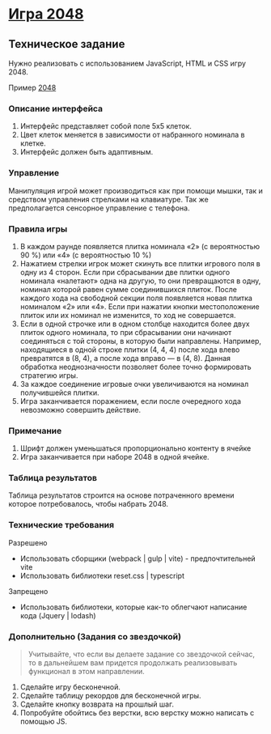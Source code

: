 # [Игра 2048](https://nilender-andrey.github.io/JavaScript/game_2048/index.html)

## **Техническое задание**

Нужно реализовать с использованием JavaScript, HTML и CSS игру 2048.

Пример [2048](https://play2048.co/)

### Описание интерфейса

1. Интерфейс представляет собой поле 5х5 клеток.
2. Цвет клеток меняется в зависимости от набранного номинала в клетке.
3. Интерфейс должен быть адаптивным.

### Управление

Манипуляция игрой может производиться как при помощи мышки, так и средством управления стрелками на клавиатуре. Так же предполагается сенсорное управление с телефона.

### Правила игры

1. В каждом раунде появляется плитка номинала «2» (с вероятностью 90 %) или «4» (с вероятностью 10 %)
2. Нажатием стрелки игрок может скинуть все плитки игрового поля в одну из 4 сторон. Если при сбрасывании две плитки одного номинала «налетают» одна на другую, то они превращаются в одну, номинал которой равен сумме соединившихся плиток. После каждого хода на свободной секции поля появляется новая плитка номиналом «2» или «4». Если при нажатии кнопки местоположение плиток или их номинал не изменится, то ход не совершается.
3. Если в одной строчке или в одном столбце находится более двух плиток одного номинала, то при сбрасывании они начинают соединяться с той стороны, в которую были направлены. Например, находящиеся в одной строке плитки (4, 4, 4) после хода влево превратятся в (8, 4), а после хода вправо — в (4, 8). Данная обработка неоднозначности позволяет более точно формировать стратегию игры.
4. За каждое соединение игровые очки увеличиваются на номинал получившейся плитки.
5. Игра заканчивается поражением, если после очередного хода невозможно совершить действие.

### Примечание

1. Шрифт должен уменьшаться пропорционально контенту в ячейке
2. Игра заканчивается при наборе 2048 в одной ячейке.

### Таблица результатов

Таблица результатов строится на основе потраченного времени которое потребовалось, чтобы набрать 2048.

### Технические требования

Разрешено

- Использовать сборщики (webpack | gulp | vite) - предпочтительней vite
- Использовать библиотеки reset.css | typescript

Запрещено

- Использовать библиотеки, которые как-то облегчают написание кода (Jquery | lodash)

### Дополнительно (Задания со звездочкой)

> Учитывайте, что если вы делаете задание со звездочкой сейчас, то в дальнейшем вам придется продолжать реализовывать функционал в этом направлении.

1. Сделайте игру бесконечной.
2. Сделайте таблицу рекордов для бесконечной игры.
3. Сделайте кнопку возврата на прошлый шаг.
4. Попробуйте обойтись без верстки, всю верстку можно написать с помощью JS.
